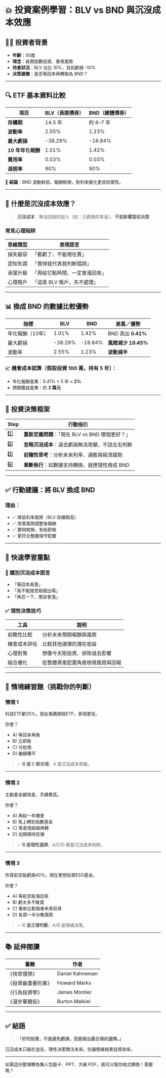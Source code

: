 # 💥 投資案例學習：BLV vs BND 與沉沒成本效應

## 🧑‍💼 投資者背景

* **年齡**：30歲
* **理念**：長期指數投資、重視風險
* **持倉狀況**：BLV 佔比 10%，目前虧損 -10%
* **決策猶豫**：是否等回本再轉換為 BND？

---

## 🔍 ETF 基本資料比較

| 項目           | BLV（長期債券） | BND（總體債券） |
| ------------ | --------- | --------- |
| **存續期**      | 14.5 年    | 約 6–7 年   |
| **波動率**      | 2.55%     | 1.23%     |
| **最大虧損**     | -38.29%   | -18.84%   |
| **10 年年化報酬** | 1.01%     | 1.42%     |
| **費用率**      | 0.03%     | 0.03%     |
| **退稅率**      | 90%       | 90%       |

📌 **結論**：BND 波動較低、報酬較穩，對利率變化更具防禦性。

---

## 🧠 什麼是沉沒成本效應？

> **沉沒成本**：無法回收的投入（如：已虧損的本金），**不該影響當前決策**

### 常見心理陷阱

| 思維類型 | 表現語言             |
| ---- | ---------------- |
| 損失厭惡 | 「都虧了，不能現在賣」      |
| 認知失調 | 「賣掉就代表我判斷錯誤」     |
| 承諾升級 | 「再給它點時間，一定會漲回來」  |
| 心理帳戶 | 「這是 BLV 帳戶，先不處理」 |

---

## 📊 換成 BND 的數據比較優勢

| 指標        | BLV     | BND     | 差異／優勢            |
| --------- | ------- | ------- | ---------------- |
| 年化報酬（10年） | 1.01%   | 1.42%   | BND 高出 **0.41%** |
| 最大虧損      | -38.29% | -18.84% | **風險減少 19.45%**  |
| 波動率       | 2.55%   | 1.23%   | **波動減半**         |

### 📈 機會成本試算（假設投資 100 萬，持有 5 年）：

* 年化報酬差異：0.41% × 5 年 ≈ **2%**
* 預期獲益差異：約 **2 萬元**

---

## 🧭 投資決策框架

| Step | 行動指引                             |
| ---- | -------------------------------- |
| 1️⃣  | **重新定義問題**：「現在 BLV vs BND 哪個更好？」 |
| 2️⃣  | **忽略沉沒成本**：過去虧損無法改變，不該左右判斷       |
| 3️⃣  | **前瞻性思考**：分析未來利率、通膨與經濟趨勢         |
| 4️⃣  | **果斷執行**：如數據支持轉換，就應理性換成 BND      |

---

## ✅ 行動建議：將 BLV 換成 BND

### 理由：

* ✅ 降低利率風險（BLV 存續期高）
* ✅ 改善風險調整後報酬
* ✅ 實現稅損，有助節稅
* ✅ 更符合整體保守配置

---

## 🧠 快速學習重點

### 🛑 識別沉沒成本語言

* 「等回本再賣」
* 「我不能接受賠錢出場」
* 「再忍一下，應該會漲」

### ✅ 理性決策技巧

| 工具     | 說明               |
| ------ | ---------------- |
| 前瞻性比較  | 分析未來預期報酬與風險      |
| 機會成本評估 | 比較其他選擇的潛在收益      |
| 心理對策   | 想像今天剛投資、排除過去影響   |
| 組合優化   | 從整體資產配置角度檢視風險與回報 |

---

## 🎯 情境練習題（挑戰你的判斷）

### 情境 1

科技ETF虧25%，朋友推薦總經ETF，表現更佳。

你會？

* A) 等回本再換
* B) 立即換
* C) 分批換
* D) 繼續攤平

> ✅ **B 或 C 較合理**，A 是沉沒成本思維。

---

### 情境 2

主動基金績效差、手續費高。

你會？

* A) 再給一年機會
* B) 馬上轉到指數基金
* C) 等表現超越再轉
* D) 加碼期待反彈

> ✅ **B 是理性選擇**，A/C/D 都是沉沒成本陷阱。

---

### 情境 3

你買航空股虧損40%，現在更想投資ESG基金。

你會？

* A) 等航空股漲回來
* B) 虧太多不敢賣
* C) 重新比較兩者未來前景
* D) 各買一半分散風險

> ✅ **C 是正確判斷**，A/B 是情緒決策。

---

## 📚 延伸閱讀

| 書籍        | 作者              |
| --------- | --------------- |
| 《快思慢想》    | Daniel Kahneman |
| 《投資最重要的事》 | Howard Marks    |
| 《行為投資學》   | James Montier   |
| 《漫步華爾街》   | Burton Malkiel  |

---

## ✅ 結語

> **「好的投資，不是避免虧損，而是做出最合理的選擇。」**

沉沒成本只屬於過去，理性決策關注未來。別讓情緒拖累投資效率。

---

如需這份整理轉為懶人包圖卡、PPT、大綱 PDF，我可以幫你格式轉換！需要嗎？
